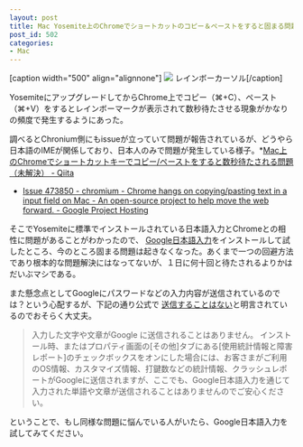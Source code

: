 ```yaml
---
layout: post
title: Mac Yosemite上のChromeでショートカットのコピー＆ペーストをすると固まる問題の一時的回避法
post_id: 502
categories: 
- Mac
---
```


[caption width="500" align="alignnone"]
![](http://blog.naosan.jp/wp/wp-content/imports/photos/uncategorized/2013/03/30/20100827005924.jpg) レインボーカーソル[/caption]

YosemiteにアップグレードしてからChrome上でコピー（⌘+C）、ペースト（⌘+V）をするとレインボーマークが表示されて数秒待たさせる現象がかなりの頻度で発生するようにあった。

調べるとChronium側にもissueが立っていて問題が報告されているが、どうやら日本語のIMEが関係しており、日本人のみで問題が発生している様子。*[Mac上のChromeでショートカットキーでコピー/ペーストをすると数秒待たされる問題 （未解決） - Qiita](http://qiita.com/shrkw/items/9388301ad43f1cfe3f05)


*  [Issue 473850 - chromium - Chrome hangs on copying/pasting text in a input field on Mac - An open-source project to help move the web forward. - Google Project Hosting](https://code.google.com/p/chromium/issues/detail?id=473850)

そこでYosemiteに標準でインストールされている日本語入力とChromeとの相性に問題があることがわかったので、
[Google日本語入力](https://www.google.co.jp/ime/)をインストールして試したところ、今のところ固まる問題は起きなくなった。あくまで一つの回避方法であり根本的な問題解決にはなってないが、１日に何十回と待たされるよりかはだいぶマシである。

また懸念点としてGoogleにパスワードなどの入力内容が送信されているのでは？という心配するが、下記の通り公式で
[送信することはない](https://support.google.com/ime/japanese/answer/166771?hl=ja)と明言されているのでおそらく大丈夫。


>入力した文字や文章がGoogle に送信されることはありません。
  インストール時、またはプロパティ画面の[その他]タブにある[使用統計情報と障害レポート]のチェックボックスをオンにした場合には、お客さまがご利用のOS情報、カスタマイズ情報、打鍵数などの統計情報、クラッシュレポートがGoogleに送信されますが、ここでも、Google日本語入力を通じて入力された単語や文章が送信されることはありませんのでご安心ください。


ということで、もし同様な問題に悩んでいる人がいたら、Google日本語入力を試してみてください。